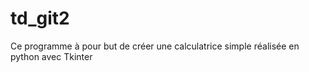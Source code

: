 # td_git2

Ce programme à pour but de créer une calculatrice simple réalisée en python avec Tkinter
